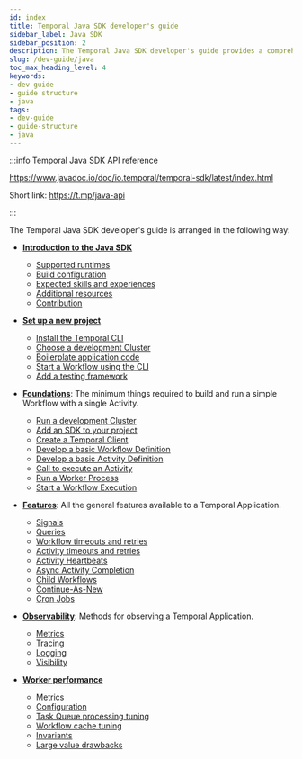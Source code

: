 ```yaml
---
id: index
title: Temporal Java SDK developer's guide
sidebar_label: Java SDK
sidebar_position: 2
description: The Temporal Java SDK developer's guide provides a comprehensive overview of the structures, primitives, and features used in Temporal Application development.
slug: /dev-guide/java
toc_max_heading_level: 4
keywords:
- dev guide
- guide structure
- java
tags:
- dev-guide
- guide-structure
- java
---
```


<!-- THIS FILE IS GENERATED. DO NOT EDIT THIS FILE DIRECTLY -->

:::info Temporal Java SDK API reference

https://www.javadoc.io/doc/io.temporal/temporal-sdk/latest/index.html

Short link: https://t.mp/java-api

:::

The Temporal Java SDK developer's guide is arranged in the following way:

- [**Introduction to the Java SDK**](/dev-guide/java/introduction#)

  - [Supported runtimes](/dev-guide/java/introduction#supported-runtimes)
  - [Build configuration](/dev-guide/java/introduction#build-configuration)
  - [Expected skills and experiences](/dev-guide/java/introduction#expected-skills-and-experiences)
  - [Additional resources](/dev-guide/java/introduction#additional-resources)
  - [Contribution](/dev-guide/java/introduction#contribution)

- [**Set up a new project**](/dev-guide/java/project-setup#)

  - [Install the Temporal CLI](/dev-guide/java/project-setup#install-cli)
  - [Choose a development Cluster](/dev-guide/java/project-setup#choose-dev-cluster)
  - [Boilerplate application code](/dev-guide/java/project-setup#boilerplate-project)
  - [Start a Workflow using the CLI](/dev-guide/java/project-setup#start-workflow)
  - [Add a testing framework](/dev-guide/java/project-setup#test-framework)

- [**Foundations**](/dev-guide/java/foundations#): The minimum things required to build and run a simple Workflow with a single Activity.

  - [Run a development Cluster](/dev-guide/java/foundations#run-a-dev-cluster)
  - [Add an SDK to your project](/dev-guide/java/foundations#add-your-sdk)
  - [Create a Temporal Client](/dev-guide/java/foundations#connect-to-a-cluster)
  - [Develop a basic Workflow Definition](/dev-guide/java/foundations#develop-workflows)
  - [Develop a basic Activity Definition](/dev-guide/java/foundations#develop-activities)
  - [Call to execute an Activity](/dev-guide/java/foundations#activity-execution)
  - [Run a Worker Process](/dev-guide/java/foundations#run-worker-processes)
  - [Start a Workflow Execution](/dev-guide/java/foundations#start-workflow-execution)

- [**Features**](/dev-guide/java/features): All the general features available to a Temporal Application.

  - [Signals](/dev-guide/java/features#signals)
  - [Queries](/dev-guide/java/features#queries)
  - [Workflow timeouts and retries](/dev-guide/java/features#workflow-timeouts)
  - [Activity timeouts and retries](/dev-guide/java/features#activity-timeouts)
  - [Activity Heartbeats](/dev-guide/java/features#activity-heartbeats)
  - [Async Activity Completion](/dev-guide/java/features#asynchronous-activity-completion)
  - [Child Workflows](/dev-guide/java/features#child-workflows)
  - [Continue-As-New](/dev-guide/java/features#continue-as-new)
  - [Cron Jobs](/dev-guide/java/features#temporal-cron-jobs)

- [**Observability**](/dev-guide/java/observability): Methods for observing a Temporal Application.

  - [Metrics](/dev-guide/java/observability#metrics)
  - [Tracing](/dev-guide/java/observability#tracing)
  - [Logging](/dev-guide/java/observability#logging)
  - [Visibility](/dev-guide/java/observability#visibility)

- [**Worker performance**](/dev-guide/worker-performance)

  - [Metrics](/dev-guide/worker-performance#metrics)
  - [Configuration](/dev-guide/worker-performance#configuration)
  - [Task Queue processing tuning](/dev-guide/worker-performance#task-queues-processing-tuning)
  - [Workflow cache tuning](/dev-guide/worker-performance#workflow-cache-tuning)
  - [Invariants](/dev-guide/worker-performance#invariants)
  - [Large value drawbacks](/dev-guide/worker-performance#drawbacks-of-putting-just-large-values-everywhere)
